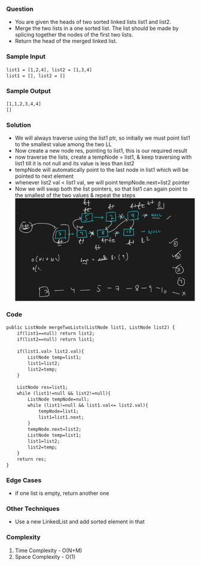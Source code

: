 ### Question
- You are given the heads of two sorted linked lists list1 and list2. 
- Merge the two lists in a one sorted list. The list should be made by splicing together the nodes of the first two lists. 
- Return the head of the merged linked list.

### Sample Input
    list1 = [1,2,4], list2 = [1,3,4]
    list1 = [], list2 = []

### Sample Output
    [1,1,2,3,4,4]
    []

### Solution
- We will always traverse using the list1 ptr, so initially we must point list1 to the smallest value among the two LL
- Now create a new node res, pointing to list1, this is our required result
- now traverse the lists, create a tempNode = list1, & keep traversing with list1 till it is not null and its value is less than list2
- tempNode will automatically point to the last node in list1 which will be pointed to next element
- whenever list2 val < list1 val, we will point tempNode.next=list2 pointer
- Now we will swap both the list pointers, so that list1 can again point to the smallest of the two values & repeat the steps
![img.png](img.png)

### Code
    public ListNode mergeTwoLists(ListNode list1, ListNode list2) {
        if(list1==null) return list2;
        if(list2==null) return list1;

        if(list1.val> list2.val){
            ListNode temp=list1;
            list1=list2;
            list2=temp;
        }

        ListNode res=list1;
        while (list1!=null && list2!=null){
            ListNode tempNode=null;
            while (list1!=null && list1.val<= list2.val){
                tempNode=list1;
                list1=list1.next;
            }
            tempNode.next=list2;
            ListNode temp=list1;
            list1=list2;
            list2=temp;
        }
        return res;
    }

### Edge Cases
- if one list is empty, return another one

### Other Techniques
- Use a new LinkedList and add sorted element in that

### Complexity
1. Time Complexity - O(N+M)
2. Space Complexity - O(1)